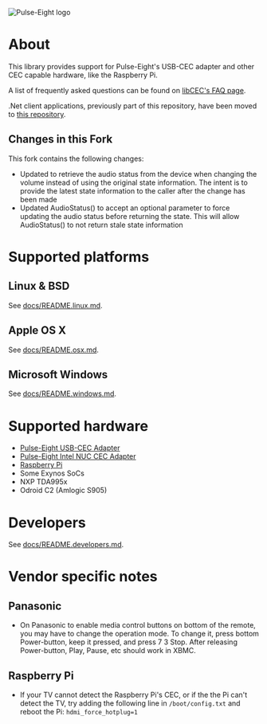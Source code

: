 ![Pulse-Eight logo](https://pulseeight.files.wordpress.com/2016/02/pulse-eight-logo-white-on-green.png?w=200)

# About
This library provides support for Pulse-Eight's USB-CEC adapter and other CEC capable hardware, like the Raspberry Pi.

A list of frequently asked questions can be found on [libCEC's FAQ page](http://libcec.pulse-eight.com/faq).

.Net client applications, previously part of this repository, have been moved to [this repository](https://github.com/Pulse-Eight/cec-dotnet).

## Changes in this Fork
This fork contains the following changes:
* Updated to retrieve the audio status from the device when changing the volume instead of using the original state information.  The intent is to provide the latest state information to the caller after the change has been made
* Updated AudioStatus() to accept an optional parameter to force updating the audio status before returning the state.  This will allow AudioStatus() to not return stale state information

# Supported platforms

## Linux & BSD
See [docs/README.linux.md](docs/README.linux.md).

## Apple OS X
See [docs/README.osx.md](docs/README.osx.md).

## Microsoft Windows
See [docs/README.windows.md](docs/README.windows.md).

# Supported hardware
* [Pulse-Eight USB-CEC Adapter](https://www.pulse-eight.com/p/104/usb-hdmi-cec-adapter)
* [Pulse-Eight Intel NUC CEC Adapter](https://www.pulse-eight.com/p/154/intel-nuc-hdmi-cec-adapter)
* [Raspberry Pi](https://www.raspberrypi.org/)
* Some Exynos SoCs
* NXP TDA995x
* Odroid C2 (Amlogic S905)

# Developers
See [docs/README.developers.md](docs/README.developers.md).

# Vendor specific notes

## Panasonic
* On Panasonic to enable media control buttons on bottom of the remote, you may have to change the operation mode. To change it, press bottom Power-button, keep it pressed, and press 7 3 Stop. After releasing Power-button, Play, Pause, etc should work in XBMC.

## Raspberry Pi
* If your TV cannot detect the Raspberry Pi's CEC, or if the the Pi can't detect the TV, try adding the following line in `/boot/config.txt` and reboot the Pi: `hdmi_force_hotplug=1`
